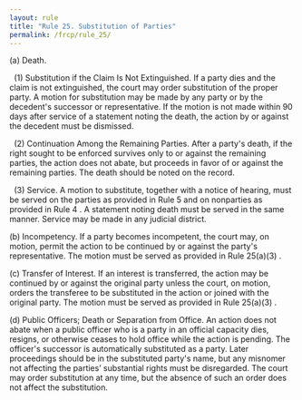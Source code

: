 ```yaml
---
layout: rule
title: "Rule 25. Substitution of Parties"
permalink: /frcp/rule_25/
---
```


(a) Death.


&nbsp;&nbsp;(1) Substitution if the Claim Is Not Extinguished. If a party dies and the claim is not extinguished, the court may order substitution of the proper party. A motion for substitution may be made by any party or by the decedent's successor or representative. If the motion is not made within 90 days after service of a statement noting the death, the action by or against the decedent must be dismissed.


&nbsp;&nbsp;(2) Continuation Among the Remaining Parties. After a party's death, if the right sought to be enforced survives only to or against the remaining parties, the action does not abate, but proceeds in favor of or against the remaining parties. The death should be noted on the record.


&nbsp;&nbsp;(3) Service. A motion to substitute, together with a notice of hearing, must be served on the parties as provided in Rule 5 and on nonparties as provided in Rule 4 . A statement noting death must be served in the same manner. Service may be made in any judicial district.


(b) Incompetency. If a party becomes incompetent, the court may, on motion, permit the action to be continued by or against the party's representative. The motion must be served as provided in Rule 25(a)(3) .


(c) Transfer of Interest. If an interest is transferred, the action may be continued by or against the original party unless the court, on motion, orders the transferee to be substituted in the action or joined with the original party. The motion must be served as provided in Rule 25(a)(3) .


(d) Public Officers; Death or Separation from Office. An action does not abate when a public officer who is a party in an official capacity dies, resigns, or otherwise ceases to hold office while the action is pending. The officer's successor is automatically substituted as a party. Later proceedings should be in the substituted party's name, but any misnomer not affecting the parties’ substantial rights must be disregarded. The court may order substitution at any time, but the absence of such an order does not affect the substitution.